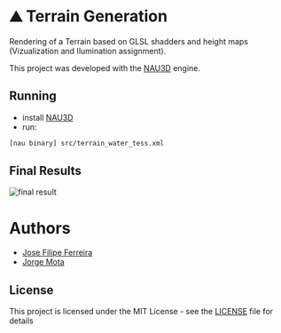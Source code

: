 # ⛰️ Terrain Generation

Rendering of a Terrain based on GLSL shadders and height maps (Vizualization and Ilumination assignment).

This project was developed with the [NAU3D](https://github.com/Nau3D/nau) engine.

## Running

* install [NAU3D](https://github.com/Nau3D/nau/releases)
* run:
```bash
[nau binary] src/terrain_water_tess.xml
```
## Final Results

![final result](report/images/result.gif)

# Authors
* [Jose Filipe Ferreira](https://github.com/JoseFilipeFerreira)
* [Jorge Mota](https://github.com/K1llByte)


## License
This project is licensed under the MIT License - see the [LICENSE](LICENSE) file for details
